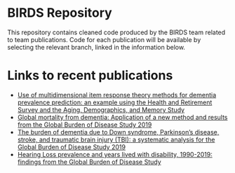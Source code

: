 # BIRDS Repository
This repository contains cleaned code produced by the BIRDS team related to team publications. Code for each publication will be available by selecting the relevant branch, linked in the information below.

# Links to recent publications
* [Use of multidimensional item response theory methods for dementia prevalence prediction: an example using the Health and Retirement Survey and the Aging, Demographics, and Memory Study](https://bmcmedinformdecismak.biomedcentral.com/articles/10.1186/s12911-021-01590-y)
* [Global mortality from dementia: Application of a new method and results from the Global Burden of Disease Study 2019](https://github.com/ihmeuw/birds/tree/dementia_alzheimersanddementia_2021)
* [The burden of dementia due to Down syndrome, Parkinson’s disease, stroke, and traumatic brain injury (TBI): a systematic analysis for the Global Burden of Disease Study 2019](https://github.com/ihmeuw/birds/tree/dementia_neuroepidemiology_2021)
* [Hearing Loss prevalence and years lived with disability, 1990-2019: findings from the Global Burden of Disease Study](https://github.com/ihmeuw/birds/tree/hearing_lancet_2021)
